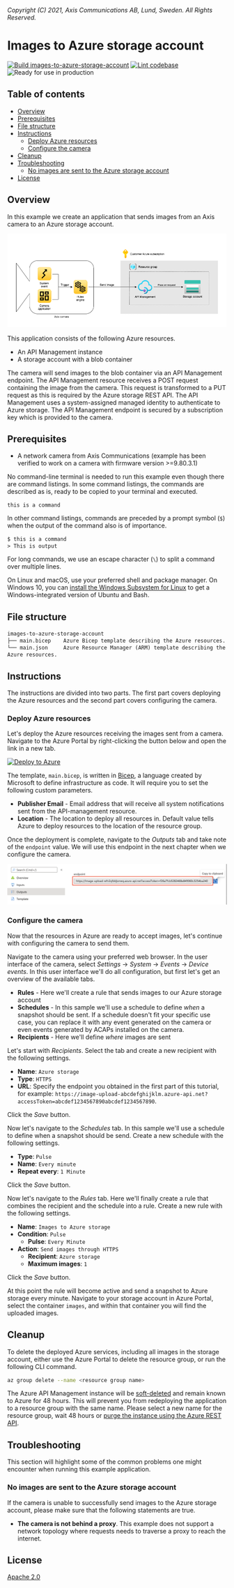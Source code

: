 *Copyright (C) 2021, Axis Communications AB, Lund, Sweden. All Rights Reserved.*

<!-- omit in toc -->
# Images to Azure storage account

[![Build images-to-azure-storage-account](https://github.com/AxisCommunications/acap-integration-examples-azure/actions/workflows/images-to-azure-storage-account.yml/badge.svg)](https://github.com/AxisCommunications/acap-integration-examples-azure/actions/workflows/images-to-azure-storage-account.yml)
[![Lint codebase](https://github.com/AxisCommunications/acap-integration-examples-azure/actions/workflows/lint.yml/badge.svg)](https://github.com/AxisCommunications/acap-integration-examples-azure/actions/workflows/lint.yml)
![Ready for use in production](https://img.shields.io/badge/Ready%20for%20use%20in%20production-Yes-brightgreen)

<!-- omit in toc -->
## Table of contents

- [Overview](#overview)
- [Prerequisites](#prerequisites)
- [File structure](#file-structure)
- [Instructions](#instructions)
    - [Deploy Azure resources](#deploy-azure-resources)
    - [Configure the camera](#configure-the-camera)
- [Cleanup](#cleanup)
- [Troubleshooting](#troubleshooting)
    - [No images are sent to the Azure storage account](#no-images-are-sent-to-the-azure-storage-account)
- [License](#license)

## Overview

In this example we create an application that sends images from an Axis camera to an Azure storage account.

![architecture](./assets/architecture.png)

This application consists of the following Azure resources.

- An API Management instance
- A storage account with a blob container

The camera will send images to the blob container via an API Management endpoint. The API Management resource receives a POST request containing the image from the camera. This request is transformed to a PUT request as this is required by the Azure storage REST API. The API Management uses a system-assigned managed identity to authenticate to Azure storage. The API Management endpoint is secured by a subscription key which is provided to the camera.

## Prerequisites

- A network camera from Axis Communications (example has been verified to work on a camera with firmware version >=9.80.3.1)

No command-line terminal is needed to run this example even though there are command listings. In some command listings, the commands are described as is, ready to be copied to your terminal and executed.

<!-- markdownlint-disable MD040 -->
```
this is a command
```

In other command listings, commands are preceded by a prompt symbol (`$`) when the output of the command also is of importance.

<!-- markdownlint-disable MD040 -->
```
$ this is a command
> This is output
```

For long commands, we use an escape character (`\`) to split a command over multiple lines.

On Linux and macOS, use your preferred shell and package manager. On Windows 10, you can [install the Windows Subsystem for Linux](https://docs.microsoft.com/windows/wsl/install) to get a Windows-integrated version of Ubuntu and Bash.

## File structure

<!-- markdownlint-disable MD040 -->
```
images-to-azure-storage-account
├── main.bicep    Azure Bicep template describing the Azure resources.
└── main.json     Azure Resource Manager (ARM) template describing the Azure resources.
```

## Instructions

The instructions are divided into two parts. The first part covers deploying the Azure resources and the second part covers configuring the camera.

### Deploy Azure resources

Let's deploy the Azure resources receiving the images sent from a camera. Navigate to the Azure Portal by right-clicking the button below and open the link in a new tab.

[![Deploy to Azure](https://aka.ms/deploytoazurebutton)](https://portal.azure.com/#create/Microsoft.Template/uri/https%3A%2F%2Fraw.githubusercontent.com%2FAxisCommunications%2Facap-integration-examples-azure%2Fmain%2Fimages-to-azure-storage-account%2Fmain.json)

The template, `main.bicep`, is written in [Bicep](https://docs.microsoft.com/en-us/azure/azure-resource-manager/bicep/), a language created by Microsoft to define infrastructure as code. It will require you to set the following custom parameters.

- **Publisher Email** - Email address that will receive all system notifications sent from the API-management resource.
- **Location** - The location to deploy all resources in. Default value tells Azure to deploy resources to the location of the resource group.

Once the deployment is complete, navigate to the *Outputs* tab and take note of the `endpoint` value. We will use this endpoint in the next chapter when we configure the camera.

![Outputs](./assets/outputs.png)

### Configure the camera

Now that the resources in Azure are ready to accept images, let's continue with configuring the camera to send them.

Navigate to the camera using your preferred web browser. In the user interface of the camera, select *Settings* -> *System* -> *Events* -> *Device events*. In this user interface we'll do all configuration, but first let's get an overview of the available tabs.

- **Rules** - Here we'll create a rule that sends images to our Azure storage account
- **Schedules** - In this sample we'll use a schedule to define *when* a snapshot should be sent. If a schedule doesn't fit your specific use case, you can replace it with any event generated on the camera or even events generated by ACAPs installed on the camera.
- **Recipients** - Here we'll define *where* images are sent

Let's start with *Recipients*. Select the tab and create a new recipient with the following settings.

- **Name**: `Azure storage`
- **Type**: `HTTPS`
- **URL**: Specify the endpoint you obtained in the first part of this tutorial, for example: `https://image-upload-abcdefghijklm.azure-api.net?accessToken=abcdef1234567890abcdef1234567890`.

Click the *Save* button.

Now let's navigate to the *Schedules* tab. In this sample we'll use a schedule to define when a snapshot should be send. Create a new schedule with the following settings.

- **Type**: `Pulse`
- **Name**: `Every minute`
- **Repeat every**: `1 Minute`

Click the *Save* button.

Now let's navigate to the *Rules* tab. Here we'll finally create a rule that combines the recipient and the schedule into a rule. Create a new rule with the following settings.

- **Name**: `Images to Azure storage`
- **Condition**: `Pulse`
    - **Pulse**: `Every Minute`
- **Action**: `Send images through HTTPS`
    - **Recipient**: `Azure storage`
    - **Maximum images**: `1`

Click the *Save* button.

At this point the rule will become active and send a snapshot to Azure storage every minute. Navigate to your storage account in Azure Portal, select the container `images`, and within that container you will find the uploaded images.

## Cleanup

To delete the deployed Azure services, including all images in the storage account, either use the Azure Portal to delete the resource group, or run the following CLI command.

```sh
az group delete --name <resource group name>
```

The Azure API Management instance will be [soft-deleted](https://aka.ms/apimsoftdelete) and remain known to Azure for 48 hours. This will prevent you from redeploying the application to a resource group with the same name. Please select a new name for the resource group, wait 48 hours or [purge the instance using the Azure REST API](https://aka.ms/apimsoftdelete#purge-a-soft-deleted-instance).

## Troubleshooting

This section will highlight some of the common problems one might encounter when running this example application.

### No images are sent to the Azure storage account

If the camera is unable to successfully send images to the Azure storage account, please make sure that the following statements are true.

- **The camera is not behind a proxy**. This example does not support a network topology where requests needs to traverse a proxy to reach the internet.

## License

[Apache 2.0](./LICENSE)
